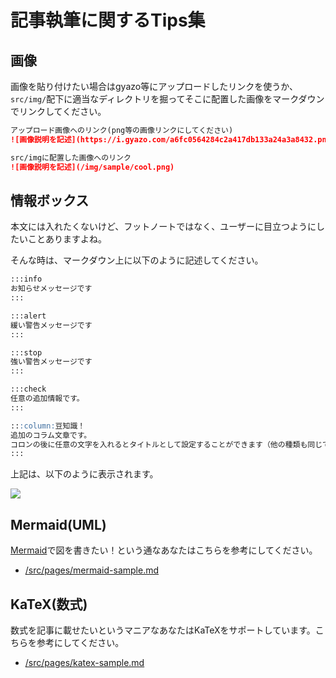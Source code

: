 # 記事執筆に関するTips集

## 画像
画像を貼り付けたい場合はgyazo等にアップロードしたリンクを使うか、`src/img/`配下に適当なディレクトリを掘ってそこに配置した画像をマークダウンでリンクしてください。

```markdown
アップロード画像へのリンク(png等の画像リンクにしてください)
![画像説明を記述](https://i.gyazo.com/a6fc0564284c2a417db133a24a3a8432.png)

src/imgに配置した画像へのリンク
![画像説明を記述](/img/sample/cool.png)
```

## 情報ボックス

本文には入れたくないけど、フットノートではなく、ユーザーに目立つようにしたいことありますよね。

そんな時は、マークダウン上に以下のように記述してください。

```markdown
:::info
お知らせメッセージです
:::

:::alert
緩い警告メッセージです
:::

:::stop
強い警告メッセージです
:::

:::check
任意の追加情報です。
:::

:::column:豆知識！
追加のコラム文章です。
コロンの後に任意の文字を入れるとタイトルとして設定することができます（他の種類も同じです）。
:::
```

上記は、以下のように表示されます。

![](https://i.gyazo.com/0a10e00098674a544d7d4aca77c4a159.png)

## Mermaid(UML)

[Mermaid](https://mermaid-js.github.io/mermaid/#/)で図を書きたい！という通なあなたはこちらを参考にしてください。

- [/src/pages/mermaid-sample.md](/src/pages/mermaid-sample.md)

## KaTeX(数式)

数式を記事に載せたいというマニアなあなたはKaTeXをサポートしています。こちらを参考にしてください。

- [/src/pages/katex-sample.md](/src/pages/katex-sample.md)
